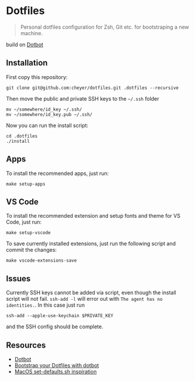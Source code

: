 # Dotfiles

> Personal dotfiles configuration for Zsh, Git etc. for bootstraping a new machine.

build on [Dotbot](https://github.com/anishathalye/dotbot)


## Installation
First copy this repository:
```
git clone git@github.com:cheyer/dotfiles.git .dotfiles --recursive
```

Then move the public and private SSH keys to the `~/.ssh` folder
```
mv ~/somewhere/id_key ~/.ssh/
mv ~/somewhere/id_key.pub ~/.ssh/
```

Now you can run the install script:
```
cd .dotfiles
./install
```

## Apps
To install the recommended apps, just run:
```
make setup-apps
```

## VS Code
To install the recommended extension and setup fonts and theme for VS Code, just run:
```
make setup-vscode
```
To save currently installed extensions, just run the following script and commit the changes:
```
make vscode-extensions-save
```


## Issues
Currently SSH keys cannot be added via script, even though the install script will not fail.
`ssh-add -l` will error out with `The agent has no identities.`. In this case just run
```
ssh-add --apple-use-keychain $PRIVATE_KEY
```
and the SSH config should be complete.


## Resources
* [Dotbot](https://github.com/anishathalye/dotbot)
* [Bootstrap your Dotfiles with dotbot](https://www.elliotdenolf.com/posts/bootstrap-your-dotfiles-with-dotbot)
* [MacOS set-defaults.sh inspiration](https://github.com/denolfe/dotfiles/blob/master/macos/set-defaults.sh)

